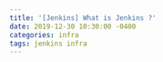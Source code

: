 ```yaml
---
title: '[Jenkins] What is Jenkins ?'
date: 2019-12-30 10:30:00 -0400
categories: infra
tags: jenkins infra
---
```

